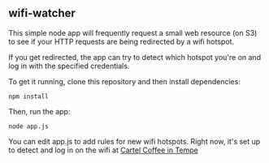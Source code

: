 ## wifi-watcher

This simple node app will frequently request a small web resource (on S3) to see if your HTTP requests are being redirected by a wifi hotspot. 

If you get redirected, the app can try to detect which hotspot you're on and log in with the specified credentials.

To get it running, clone this repository and then install dependencies:

    npm install

Then, run the app:

    node app.js

You can edit app.js to add rules for new wifi hotspots. Right now, it's set up to detect and log in on the wifi at [Cartel Coffee in Tempe](http://cartelcoffeelab.com/)